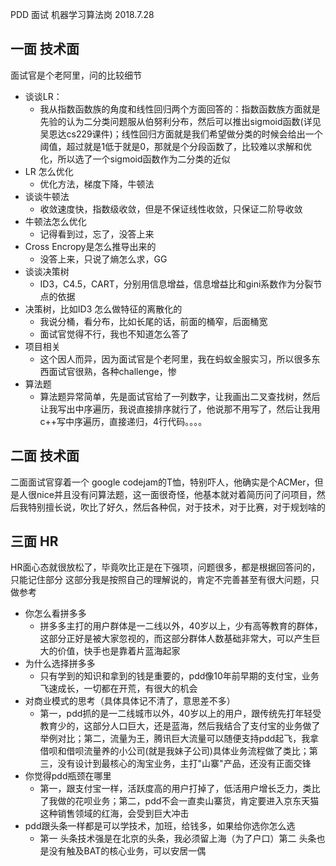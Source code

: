 PDD 面试 机器学习算法岗 2018.7.28


## 一面 技术面
面试官是个老阿里，问的比较细节
- 谈谈LR：
  - 我从指数函数族的角度和线性回归两个方面回答的：指数函数族方面就是先验的认为二分类问题服从伯努利分布，然后可以推出sigmoid函数(详见吴恩达cs229课件)；线性回归方面就是我们希望做分类的时候会给出一个阈值，超过就是1低于就是0，那就是个分段函数了，比较难以求解和优化，所以选了一个sigmoid函数作为二分类的近似
- LR 怎么优化
  - 优化方法，梯度下降，牛顿法
- 谈谈牛顿法
  - 收敛速度快，指数级收敛，但是不保证线性收敛，只保证二阶导收敛
- 牛顿法怎么优化
  - 记得看到过，忘了，没答上来
- Cross Encropy是怎么推导出来的
  - 没答上来，只说了熵怎么求，GG
- 谈谈决策树
    - ID3，C4.5，CART，分别用信息增益，信息增益比和gini系数作为分裂节点的依据
- 决策树，比如ID3 怎么做特征的离散化的
  - 我说分桶，看分布，比如长尾的话，前面的桶窄，后面桶宽
  - 面试官觉得不行，我也不知道怎么答了
- 项目相关
  - 这个因人而异，因为面试官是个老阿里，我在蚂蚁金服实习，所以很多东西面试官很熟，各种challenge，惨
- 算法题
  - 算法题异常简单，先是面试官给了一列数字，让我画出二叉查找树，然后让我写出中序遍历，我说直接排序就行了，他说那不用写了，然后让我用c++写中序遍历，直接递归，4行代码。。。。
## 二面 技术面
二面面试官穿着一个 google codejam的T恤，特别吓人，他确实是个ACMer，但是人很nice并且没有问算法题，这一面很奇怪，他基本就对着简历问了问项目，然后我特别擅长说，吹比了好久，然后各种侃，对于技术，对于比赛，对于规划啥的

## 三面 HR
HR面心态就很放松了，毕竟吹比正是在下强项，问题很多，都是根据回答问的，只能记住部分
这部分我是按照自己的理解说的，肯定不完善甚至有很大问题，只做参考
- 你怎么看拼多多
  - 拼多多主打的用户群体是一二线以外，40岁以上，少有高等教育的群体，这部分正好是被大家忽视的，而这部分群体人数基础非常大，可以产生巨大的价值，快手也是靠着片蓝海起家
- 为什么选择拼多多
  - 只有学到的知识和拿到的钱是重要的，pdd像10年前早期的支付宝，业务飞速成长，一切都在开荒，有很大的机会
- 对商业模式的思考（具体具体记不清了，意思差不多）
  - 第一，pdd抓的是一二线城市以外，40岁以上的用户，跟传统先打年轻受教育少的，这部分人口巨大，还是蓝海，然后我结合了支付宝的业务做了举例对比；第二，流量为王，腾讯巨大流量可以随便支持pdd起飞，我拿借呗和借呗流量养的小公司(就是我妹子公司)具体业务流程做了类比；第三，没有设计到最核心的淘宝业务，主打"山寨"产品，还没有正面交锋
- 你觉得pdd瓶颈在哪里
   - 第一，跟支付宝一样，活跃度高的用户打掉了，低活用户增长乏力，类比了我做的花呗业务；第二，pdd不会一直卖山寨货，肯定要进入京东天猫这种销售领域的红海，会受到巨大冲击
- pdd跟头条一样都是可以学技术，加班，给钱多，如果给你选你怎么选
  - 第一 头条技术强是在北京的头条，我必须留上海（为了户口）第二 头条也是没有触及BAT的核心业务，可以安居一偶
  